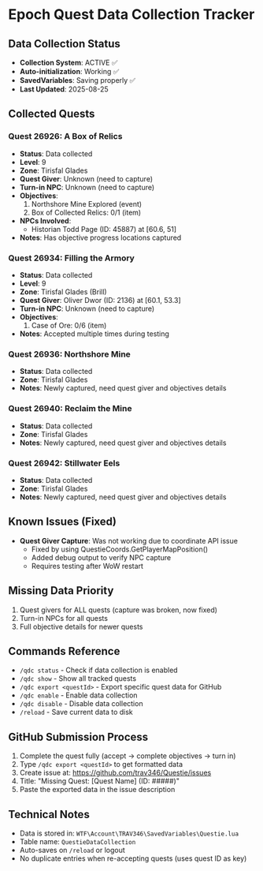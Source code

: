 # Epoch Quest Data Collection Tracker

## Data Collection Status
- **Collection System**: ACTIVE ✅
- **Auto-initialization**: Working ✅
- **SavedVariables**: Saving properly ✅
- **Last Updated**: 2025-08-25

## Collected Quests

### Quest 26926: A Box of Relics
- **Status**: Data collected
- **Level**: 9
- **Zone**: Tirisfal Glades
- **Quest Giver**: Unknown (need to capture)
- **Turn-in NPC**: Unknown (need to capture)
- **Objectives**:
  1. Northshore Mine Explored (event)
  2. Box of Collected Relics: 0/1 (item)
- **NPCs Involved**: 
  - Historian Todd Page (ID: 45887) at [60.6, 51]
- **Notes**: Has objective progress locations captured

### Quest 26934: Filling the Armory
- **Status**: Data collected
- **Level**: 9
- **Zone**: Tirisfal Glades (Brill)
- **Quest Giver**: Oliver Dwor (ID: 2136) at [60.1, 53.3]
- **Turn-in NPC**: Unknown (need to capture)
- **Objectives**:
  1. Case of Ore: 0/6 (item)
- **Notes**: Accepted multiple times during testing

### Quest 26936: Northshore Mine
- **Status**: Data collected
- **Zone**: Tirisfal Glades
- **Notes**: Newly captured, need quest giver and objectives details

### Quest 26940: Reclaim the Mine
- **Status**: Data collected
- **Zone**: Tirisfal Glades
- **Notes**: Newly captured, need quest giver and objectives details

### Quest 26942: Stillwater Eels
- **Status**: Data collected
- **Zone**: Tirisfal Glades
- **Notes**: Newly captured, need quest giver and objectives details

## Known Issues (Fixed)
- **Quest Giver Capture**: Was not working due to coordinate API issue
  - Fixed by using QuestieCoords.GetPlayerMapPosition()
  - Added debug output to verify NPC capture
  - Requires testing after WoW restart

## Missing Data Priority  
1. Quest givers for ALL quests (capture was broken, now fixed)
2. Turn-in NPCs for all quests
3. Full objective details for newer quests

## Commands Reference
- `/qdc status` - Check if data collection is enabled
- `/qdc show` - Show all tracked quests
- `/qdc export <questId>` - Export specific quest data for GitHub
- `/qdc enable` - Enable data collection
- `/qdc disable` - Disable data collection
- `/reload` - Save current data to disk

## GitHub Submission Process
1. Complete the quest fully (accept → complete objectives → turn in)
2. Type `/qdc export <questId>` to get formatted data
3. Create issue at: https://github.com/trav346/Questie/issues
4. Title: "Missing Quest: [Quest Name] (ID: #####)"
5. Paste the exported data in the issue description

## Technical Notes
- Data is stored in: `WTF\Account\TRAV346\SavedVariables\Questie.lua`
- Table name: `QuestieDataCollection`
- Auto-saves on `/reload` or logout
- No duplicate entries when re-accepting quests (uses quest ID as key)